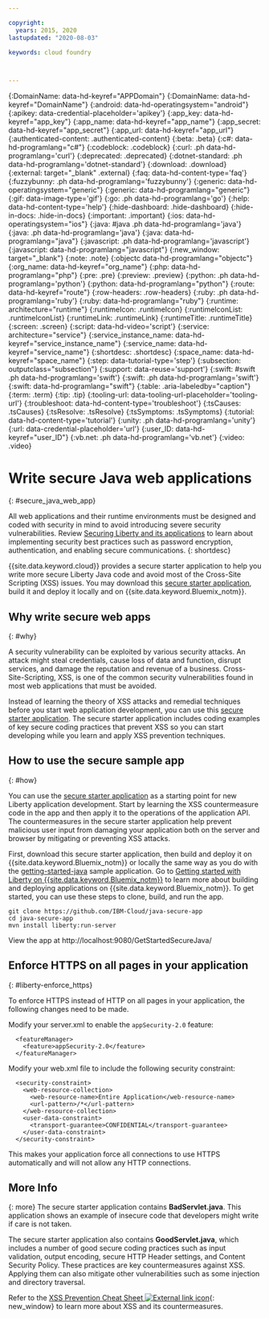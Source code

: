 ```yaml
---

copyright:
  years: 2015, 2020
lastupdated: "2020-08-03"

keywords: cloud foundry



---
```




{:DomainName: data-hd-keyref="APPDomain"}
{:DomainName: data-hd-keyref="DomainName"}
{:android: data-hd-operatingsystem="android"}
{:apikey: data-credential-placeholder='apikey'}
{:app_key: data-hd-keyref="app_key"}
{:app_name: data-hd-keyref="app_name"}
{:app_secret: data-hd-keyref="app_secret"}
{:app_url: data-hd-keyref="app_url"}
{:authenticated-content: .authenticated-content}
{:beta: .beta}
{:c#: data-hd-programlang="c#"}
{:codeblock: .codeblock}
{:curl: .ph data-hd-programlang='curl'}
{:deprecated: .deprecated}
{:dotnet-standard: .ph data-hd-programlang='dotnet-standard'}
{:download: .download}
{:external: target="_blank" .external}
{:faq: data-hd-content-type='faq'}
{:fuzzybunny: .ph data-hd-programlang='fuzzybunny'}
{:generic: data-hd-operatingsystem="generic"}
{:generic: data-hd-programlang="generic"}
{:gif: data-image-type='gif'}
{:go: .ph data-hd-programlang='go'}
{:help: data-hd-content-type='help'}
{:hide-dashboard: .hide-dashboard}
{:hide-in-docs: .hide-in-docs}
{:important: .important}
{:ios: data-hd-operatingsystem="ios"}
{:java: #java .ph data-hd-programlang='java'}
{:java: .ph data-hd-programlang='java'}
{:java: data-hd-programlang="java"}
{:javascript: .ph data-hd-programlang='javascript'}
{:javascript: data-hd-programlang="javascript"}
{:new_window: target="_blank"}
{:note: .note}
{:objectc data-hd-programlang="objectc"}
{:org_name: data-hd-keyref="org_name"}
{:php: data-hd-programlang="php"}
{:pre: .pre}
{:preview: .preview}
{:python: .ph data-hd-programlang='python'}
{:python: data-hd-programlang="python"}
{:route: data-hd-keyref="route"}
{:row-headers: .row-headers}
{:ruby: .ph data-hd-programlang='ruby'}
{:ruby: data-hd-programlang="ruby"}
{:runtime: architecture="runtime"}
{:runtimeIcon: .runtimeIcon}
{:runtimeIconList: .runtimeIconList}
{:runtimeLink: .runtimeLink}
{:runtimeTitle: .runtimeTitle}
{:screen: .screen}
{:script: data-hd-video='script'}
{:service: architecture="service"}
{:service_instance_name: data-hd-keyref="service_instance_name"}
{:service_name: data-hd-keyref="service_name"}
{:shortdesc: .shortdesc}
{:space_name: data-hd-keyref="space_name"}
{:step: data-tutorial-type='step'}
{:subsection: outputclass="subsection"}
{:support: data-reuse='support'}
{:swift: #swift .ph data-hd-programlang='swift'}
{:swift: .ph data-hd-programlang='swift'}
{:swift: data-hd-programlang="swift"}
{:table: .aria-labeledby="caption"}
{:term: .term}
{:tip: .tip}
{:tooling-url: data-tooling-url-placeholder='tooling-url'}
{:troubleshoot: data-hd-content-type='troubleshoot'}
{:tsCauses: .tsCauses}
{:tsResolve: .tsResolve}
{:tsSymptoms: .tsSymptoms}
{:tutorial: data-hd-content-type='tutorial'}
{:unity: .ph data-hd-programlang='unity'}
{:url: data-credential-placeholder='url'}
{:user_ID: data-hd-keyref="user_ID"}
{:vb.net: .ph data-hd-programlang='vb.net'}
{:video: .video}

# Write secure Java web applications
{: #secure_java_web_app}

All web applications and their runtime environments must be designed and coded with security in mind to avoid introducing severe security vulnerabilities.  Review [Securing Liberty and its applications](https://www.ibm.com/support/knowledgecenter/en/SSEQTP_liberty/com.ibm.websphere.wlp.doc/ae/twlp_sec.html) to learn about implementing security best practices such as password encryption, authentication, and enabling secure communications.
{: shortdesc}

{{site.data.keyword.cloud}} provides a secure starter application to help you write more secure Liberty Java code and avoid most of the Cross-Site Scripting (XSS) issues. You may download this [secure starter application](https://github.com/IBM-Cloud/java-secure-app), build it and deploy it locally and on {{site.data.keyword.Bluemix_notm}}.

## Why write secure web apps
{: #why}

A security vulnerability can be exploited by various security attacks. An attack might steal credentials, cause loss of data and function, disrupt services, and damage the reputation and revenue of a business. Cross-Site-Scripting, XSS, is one of the common security vulnerabilities found in most web applications that must be avoided.

Instead of learning the theory of XSS attacks and remedial techniques before you start  web application development, you can use this [secure starter application](https://github.com/IBM-Cloud/java-secure-app). The secure starter application includes coding examples of key secure coding practices that prevent XSS so you can start developing while you learn and apply XSS prevention techniques.

## How to use the secure sample app
{: #how}

You can use the [secure starter application](https://github.com/IBM-Cloud/java-secure-app) as a starting point for new Liberty application development. Start by learning the XSS countermeasure code in the app and then apply it to the operations of the application API. The countermeasures in the secure starter application help prevent malicious user input from damaging your application both on the server and browser by mitigating or preventing XSS attacks.

First, download this secure starter application, then build and deploy it on {{site.data.keyword.Bluemix_notm}} or locally the same way as you do with the [getting-started-java](https://github.com/IBM-Cloud/get-started-java) sample application.  Go to [Getting started with Liberty on {{site.data.keyword.Bluemix_notm}}](getting-started.html) to learn more about building and deploying applications on {{site.data.keyword.Bluemix_notm}}.  To get started, you can use these steps to clone, build, and run the app.

```
git clone https://github.com/IBM-Cloud/java-secure-app
cd java-secure-app
mvn install liberty:run-server
```
View the app at http://localhost:9080/GetStartedSecureJava/

## Enforce HTTPS on all pages in your application
{: #liberty-enforce_https}

To enforce HTTPS instead of HTTP on all pages in your application, the following changes need to be made.

Modify your server.xml to enable the `appSecurity-2.0` feature:

```
  <featureManager>
    <feature>appSecurity-2.0</feature>
  </featureManager>
```

Modify your web.xml file to include the following security constraint:

```
  <security-constraint>
    <web-resource-collection>
      <web-resource-name>Entire Application</web-resource-name>
      <url-pattern>/*</url-pattern>
    </web-resource-collection>
    <user-data-constraint>
      <transport-guarantee>CONFIDENTIAL</transport-guarantee>
    </user-data-constraint>
  </security-constraint>
```

This makes your application force all connections to use HTTPS automatically and will not allow any HTTP connections.

## More Info
{: more}
The secure starter application contains **BadServlet.java**. This application shows an example of insecure code that developers might write if care is not taken.

The secure starter application also contains **GoodServlet.java**, which includes a number of good secure coding practices such as input validation, output encoding, secure HTTP Header settings, and Content Security Policy. These practices are key countermeasures against XSS. Applying them can also mitigate other vulnerabilities such as some injection and directory traversal.

Refer to the [XSS Prevention Cheat Sheet ![External link icon](../../icons/launch-glyph.svg "External link icon")](https://www.owasp.org/index.php/XSS){: new_window} to learn more about XSS and its countermeasures.


